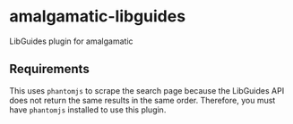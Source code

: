 amalgamatic-libguides
=====================

LibGuides plugin for amalgamatic

## Requirements

This uses `phantomjs` to scrape the search page because the LibGuides API does not return the same results in the same order. Therefore, you must have `phantomjs` installed to use this plugin.
